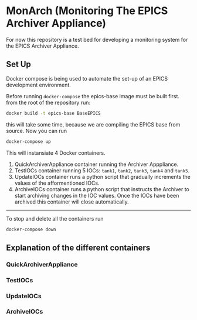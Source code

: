 #  MonArch (Monitoring The EPICS Archiver Appliance)
For now this repository is a test bed for developing a monitoring system for the EPICS Archiver Appliance.
## Set Up
Docker compose is being used to automate the set-up of an EPICS development environment.

Before running `docker-compose` the epics-base image must be built first.
from the root of the repository run:
```bash
docker build -t epics-base BaseEPICS
```
this will take some time, because we are compiling the EPICS base from source. Now you can run
```bash
docker-compose up
```
This will instansiate 4 Docker containers.
1. QuickArchiverAppliance container running the Archiver Apppliance.
2. TestIOCs container running 5 IOCs: `tank1`, `tank2`, `tank3`, `tank4` and `tank5`.
3. UpdateIOCs container runs a python script that gradually increments the values of the afformentioned IOCs.
4. ArchiveIOCs container runs a python script that instructs the Archiver to start archiving changes in the IOC values.
Once the IOCs have been archived this container will close automatically.
---
To stop and delete all the containers run 
```bash
docker-compose down
```

## Explanation of the different containers
### QuickArchiverAppliance
### TestIOCs
### UpdateIOCs
### ArchiveIOCs




